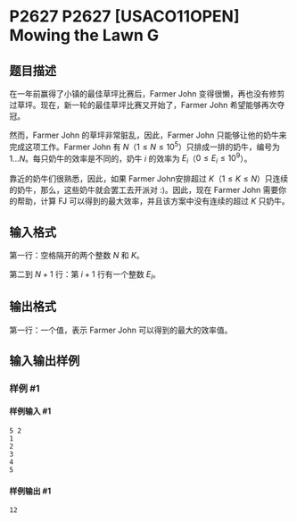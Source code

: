 # P2627 P2627 [USACO11OPEN] Mowing the Lawn G

## 题目描述

在一年前赢得了小镇的最佳草坪比赛后，Farmer John 变得很懒，再也没有修剪过草坪。现在，新一轮的最佳草坪比赛又开始了，Farmer John 希望能够再次夺冠。

然而，Farmer John 的草坪非常脏乱，因此，Farmer John 只能够让他的奶牛来完成这项工作。Farmer John 有 $N$（$1\le N\le 10^5$）只排成一排的奶牛，编号为 $1\ldots N$。每只奶牛的效率是不同的，奶牛 $i$ 的效率为 $E_i$（$0\le E_i\le 10^9$）。

靠近的奶牛们很熟悉，因此，如果 Farmer John安排超过 $K$（$1\le K\le N$）只连续的奶牛，那么，这些奶牛就会罢工去开派对 :)。因此，现在 Farmer John 需要你的帮助，计算 FJ 可以得到的最大效率，并且该方案中没有连续的超过 $K$ 只奶牛。

## 输入格式

第一行：空格隔开的两个整数 $N$ 和 $K$。

第二到 $N+1$ 行：第 $i+1$ 行有一个整数 $E_i$。

## 输出格式

第一行：一个值，表示 Farmer John 可以得到的最大的效率值。

## 输入输出样例

### 样例 #1

#### 样例输入 #1

```
5 2
1
2
3
4
5
```

#### 样例输出 #1

```
12
```
